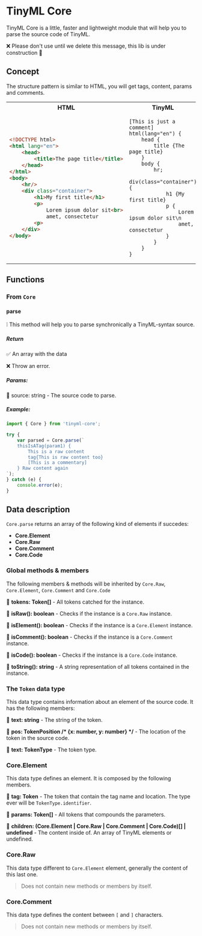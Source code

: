 # TinyML Core

TinyML Core is a little, faster and lightweight module that will help you to parse the source code of TinyML.

❌ Please don't use until we delete this message, this lib is under construction 🚫

## Concept

The structure pattern is similar to HTML, you will get tags, content, params and comments.

<table>
<tr>
<th>HTML</th>
<th>TinyML</th>
</tr>
<tr>
<td>

```html
<!DOCTYPE html>
<html lang="en">
    <head>
        <title>The page title</title>
    </head>
</html>
<body>
    <hr/>
    <div class="container">
        <h1>My first title</h1>
        <p>
            Lorem ipsum dolor sit<br>
            amet, consectetur
        <p>
    </div>
</body>
```

</td>
<td>

```
[This is just a comment]
html(lang="en") {
    head {
        title {The page title}
    }
    body {
        hr;
        div(class="container") {
            h1 {My first title}
            p {
                Lorem ipsum dolor sit\n
                amet, consectetur
            }
        }
    }
}
```

</td>
</tr>
</table>

## Functions

### From `Core`

#### parse

❕ This method will help you to parse synchronically a TinyML-syntax source.

##### Return

✅ An array with the data

❌ Throw an error.

##### Params:

🔹 source: string - The source code to parse.

##### Example:

```js
import { Core } from 'tinyml-core';

try {
    var parsed = Core.parse(`
    thisIsATag(param1) {
        This is a raw content
        tag{This is raw content too}
        [This is a commentary]
    } Raw content again
`);
} catch (e) {
    console.error(e);
}
```

## Data description

`Core.parse` returns an array of the following kind of elements if succedes:

* <b>Core.Element</b>
* <b>Core.Raw</b>
* <b>Core.Comment</b>
* <b>Core.Code</b>

### Global methods & members

The following members & methods will be inherited by `Core.Raw`, `Core.Element`, `Core.Comment` and `Core.Code`

🔹 <b>tokens: Token[]</b> - All tokens catched for the instance.

🔹 <b>isRaw(): boolean</b> - Checks if the instance is a `Core.Raw` instance.

🔹 <b>isElement(): boolean</b> - Checks if the instance is a `Core.Element` instance.

🔹 <b>isComment(): boolean</b> - Checks if the instance is a `Core.Comment` instance.

🔹 <b>isCode(): boolean</b> - Checks if the instance is a `Core.Code` instance.

🔹 <b>toString(): string</b> - A string representation of all tokens contained in the instance.

### The `Token` data type

This data type contains information about an element of the source code. It has the following members:

🔹 <b>text: string</b> - The string of the token.

🔹 <b>pos: TokenPosition /* {x: number, y: number} */</b> - The location of the token in the source code.

🔹 <b>text: TokenType</b> - The token type.


### Core.Element

This data type defines an element. It is composed by the following members.

🔹 <b>tag: Token</b> - The token that contain the tag name and location. The type ever will be `TokenType.identifier`.

🔹 <b>params: Token[]</b> - All tokens that compounds the parameters.

🔹 <b>children: (Core.Element | Core.Raw | Core.Comment | Core.Code)[] | undefined</b> - The content inside of. An array of TinyML elements or undefined.

### Core.Raw

This data type different to `Core.Element` element, generally the content of this last one.

> Does not contain new methods or members by itself.

### Core.Comment

This data type defines the content between `[` and `]` characters.

> Does not contain new methods or members by itself.